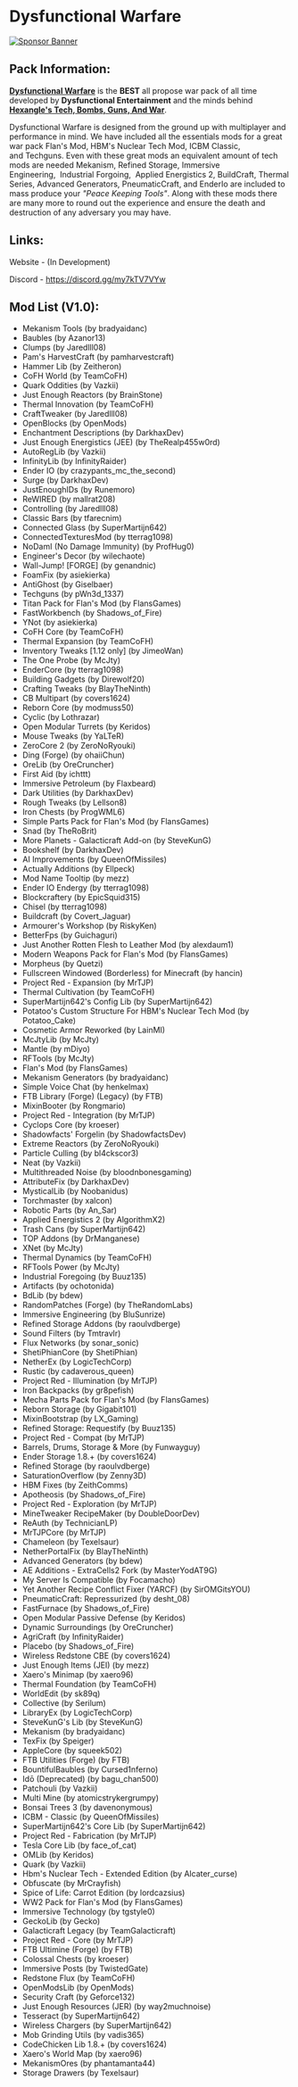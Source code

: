 # Dysfunctional Warfare

[![Sponsor Banner](https://scalacube.com/images/banners/modpack.jpg)](https://scalacube.com/p/_hosting_server_minecraft/2647495)

## **Pack Information:**

[**Dysfunctional Warfare**](https://legacy.curseforge.com/minecraft/modpacks/dysfunctional-warfare) is the **BEST** all propose war pack of all time developed by **Dysfunctional Entertainment** and the minds behind [**Hexangle's Tech, Bombs, Guns, And War**](https://legacy.curseforge.com/minecraft/modpacks/hexangles-tech-bombs-guns-war).

Dysfunctional Warfare is designed from the ground up with multiplayer and performance in mind. We have included all the essentials mods for a great war pack Flan's Mod, HBM's Nuclear Tech Mod, ICBM Classic, and Techguns. Even with these great mods an equivalent amount of tech mods are needed Mekanism, Refined Storage, Immersive Engineering,  Industrial Forgoing,  Applied Energistics 2, BuildCraft, Thermal Series, Advanced Generators, PneumaticCraft, and EnderIo are included to mass produce your *"Peace Keeping Tools"*. Along with these mods there are many more to round out the experience and ensure the death and destruction of any adversary you may have.

## **Links:**

Website - (In Development)

Discord - https://discord.gg/my7kTV7VYw

## **Mod List (V1.0):**

- Mekanism Tools (by bradyaidanc)
- Baubles (by Azanor13)
- Clumps (by Jaredlll08)
- Pam's HarvestCraft (by pamharvestcraft)
- Hammer Lib (by Zeitheron)
- CoFH World (by TeamCoFH)
- Quark Oddities (by Vazkii)
- Just Enough Reactors (by BrainStone)
- Thermal Innovation (by TeamCoFH)
- CraftTweaker (by Jaredlll08)
- OpenBlocks (by OpenMods)
- Enchantment Descriptions (by DarkhaxDev)
- Just Enough Energistics (JEE) (by TheRealp455w0rd)
- AutoRegLib (by Vazkii)
- InfinityLib (by InfinityRaider)
- Ender IO (by crazypants_mc_the_second)
- Surge (by DarkhaxDev)
- JustEnoughIDs (by Runemoro)
- ReWIRED (by mallrat208)
- Controlling (by Jaredlll08)
- Classic Bars (by tfarecnim)
- Connected Glass (by SuperMartijn642)
- ConnectedTexturesMod (by tterrag1098)
- NoDamI (No Damage Immunity) (by ProfHug0)
- Engineer's Decor (by wilechaote)
- Wall-Jump! [FORGE] (by genandnic)
- Foam​Fix (by asiekierka)
- AntiGhost (by Giselbaer)
- Techguns (by pWn3d_1337)
- Titan Pack for Flan's Mod (by FlansGames)
- FastWorkbench (by Shadows_of_Fire)
- YNot (by asiekierka)
- CoFH Core (by TeamCoFH)
- Thermal Expansion (by TeamCoFH)
- Inventory Tweaks [1.12 only] (by JimeoWan)
- The One Probe (by McJty)
- EnderCore (by tterrag1098)
- Building Gadgets (by Direwolf20)
- Crafting Tweaks (by BlayTheNinth)
- CB Multipart (by covers1624)
- Reborn Core (by modmuss50)
- Cyclic (by Lothrazar)
- Open Modular Turrets (by Keridos)
- Mouse Tweaks (by YaLTeR)
- ZeroCore 2 (by ZeroNoRyouki)
- Ding (Forge) (by ohaiiChun)
- OreLib (by OreCruncher)
- First Aid (by ichttt)
- Immersive Petroleum (by Flaxbeard)
- Dark Utilities (by DarkhaxDev)
- Rough Tweaks (by Lellson8)
- Iron Chests (by ProgWML6)
- Simple Parts Pack for Flan's Mod (by FlansGames)
- Snad (by TheRoBrit)
- More Planets - Galacticraft Add-on (by SteveKunG)
- Bookshelf (by DarkhaxDev)
- AI Improvements (by QueenOfMissiles)
- Actually Additions (by Ellpeck)
- Mod Name Tooltip (by mezz)
- Ender IO Endergy (by tterrag1098)
- Blockcraftery (by EpicSquid315)
- Chisel (by tterrag1098)
- Buildcraft (by Covert_Jaguar)
- Armourer's Workshop (by RiskyKen)
- BetterFps (by Guichaguri)
- Just Another Rotten Flesh to Leather Mod (by alexdaum1)
- Modern Weapons Pack for Flan's Mod (by FlansGames)
- Morpheus (by Quetzi)
- Fullscreen Windowed (Borderless) for Minecraft (by hancin)
- Project Red - Expansion (by MrTJP)
- Thermal Cultivation (by TeamCoFH)
- SuperMartijn642's Config Lib (by SuperMartijn642)
- Potatoo's Custom Structure For HBM's Nuclear Tech Mod (by Potatoo_Cake)
- Cosmetic Armor Reworked (by LainMI)
- McJtyLib (by McJty)
- Mantle (by mDiyo)
- RFTools (by McJty)
- Flan's Mod (by FlansGames)
- Mekanism Generators (by bradyaidanc)
- Simple Voice Chat (by henkelmax)
- FTB Library (Forge) (Legacy) (by FTB)
- MixinBooter (by Rongmario)
- Project Red - Integration (by MrTJP)
- Cyclops Core (by kroeser)
- Shadowfacts' Forgelin (by ShadowfactsDev)
- Extreme Reactors (by ZeroNoRyouki)
- Particle Culling (by bl4ckscor3)
- Neat (by Vazkii)
- Multithreaded Noise (by bloodnbonesgaming)
- AttributeFix (by DarkhaxDev)
- MysticalLib (by Noobanidus)
- Torchmaster (by xalcon)
- Robotic Parts (by An_Sar)
- Applied Energistics 2 (by AlgorithmX2)
- Trash Cans (by SuperMartijn642)
- TOP Addons (by DrManganese)
- XNet (by McJty)
- Thermal Dynamics (by TeamCoFH)
- RFTools Power (by McJty)
- Industrial Foregoing (by Buuz135)
- Artifacts (by ochotonida)
- BdLib (by bdew)
- RandomPatches (Forge) (by TheRandomLabs)
- Immersive Engineering (by BluSunrize)
- Refined Storage Addons (by raoulvdberge)
- Sound Filters (by Tmtravlr)
- Flux Networks (by sonar_sonic)
- ShetiPhianCore (by ShetiPhian)
- NetherEx (by LogicTechCorp)
- Rustic (by cadaverous_queen)
- Project Red - Illumination (by MrTJP)
- Iron Backpacks (by gr8pefish)
- Mecha Parts Pack for Flan's Mod (by FlansGames)
- Reborn Storage (by Gigabit101)
- MixinBootstrap (by LX_Gaming)
- Refined Storage: Requestify (by Buuz135)
- Project Red - Compat (by MrTJP)
- Barrels, Drums, Storage & More (by Funwayguy)
- Ender Storage 1.8.+ (by covers1624)
- Refined Storage (by raoulvdberge)
- SaturationOverflow (by Zenny3D)
- HBM Fixes (by ZeithComms)
- Apotheosis (by Shadows_of_Fire)
- Project Red - Exploration (by MrTJP)
- MineTweaker RecipeMaker (by DoubleDoorDev)
- ReAuth (by TechnicianLP)
- MrTJPCore (by MrTJP)
- Chameleon (by Texelsaur)
- NetherPortalFix (by BlayTheNinth)
- Advanced Generators (by bdew)
- AE Additions - ExtraCells2 Fork (by MasterYodAT9G)
- My Server Is Compatible (by Focamacho)
- Yet Another Recipe Conflict Fixer (YARCF) (by SirOMGitsYOU)
- PneumaticCraft: Repressurized (by desht_08)
- FastFurnace (by Shadows_of_Fire)
- Open Modular Passive Defense (by Keridos)
- Dynamic Surroundings (by OreCruncher)
- AgriCraft (by InfinityRaider)
- Placebo (by Shadows_of_Fire)
- Wireless Redstone CBE (by covers1624)
- Just Enough Items (JEI) (by mezz)
- Xaero's Minimap (by xaero96)
- Thermal Foundation (by TeamCoFH)
- WorldEdit (by sk89q)
- Collective (by Serilum)
- LibraryEx (by LogicTechCorp)
- SteveKunG's Lib (by SteveKunG)
- Mekanism (by bradyaidanc)
- TexFix (by Speiger)
- AppleCore (by squeek502)
- FTB Utilities (Forge) (by FTB)
- BountifulBaubles (by Cursed1nferno)
- Idō (Deprecated) (by bagu_chan500)
- Patchouli (by Vazkii)
- Multi Mine (by atomicstrykergrumpy)
- Bonsai Trees 3 (by davenonymous)
- ICBM - Classic (by QueenOfMissiles)
- SuperMartijn642's Core Lib (by SuperMartijn642)
- Project Red - Fabrication (by MrTJP)
- Tesla Core Lib (by face_of_cat)
- OMLib (by Keridos)
- Quark (by Vazkii)
- Hbm's Nuclear Tech - Extended Edition (by Alcater_curse)
- Obfuscate (by MrCrayfish)
- Spice of Life: Carrot Edition (by lordcazsius)
- WW2 Pack for Flan's Mod (by FlansGames)
- Immersive Technology (by tgstyle0)
- GeckoLib (by Gecko)
- Galacticraft Legacy (by TeamGalacticraft)
- Project Red - Core (by MrTJP)
- FTB Ultimine (Forge) (by FTB)
- Colossal Chests (by kroeser)
- Immersive Posts (by TwistedGate)
- Redstone Flux (by TeamCoFH)
- OpenModsLib (by OpenMods)
- Security Craft (by Geforce132)
- Just Enough Resources (JER) (by way2muchnoise)
- Tesseract (by SuperMartijn642)
- Wireless Chargers (by SuperMartijn642)
- Mob Grinding Utils (by vadis365)
- CodeChicken Lib 1.8.+ (by covers1624)
- Xaero's World Map (by xaero96)
- MekanismOres (by phantamanta44)
- Storage Drawers (by Texelsaur)
